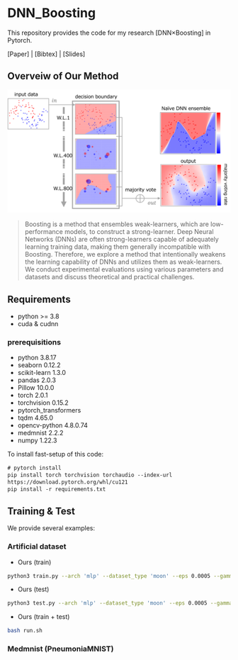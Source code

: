 # DNN_Boosting

This repository provides the code for my research [DNN×Boosting] in Pytorch.

[Paper] | [Bibtex] | [Slides]

## Overveiw of Our Method

![Illustration](./images/overview.png)
> Boosting is a method that ensembles weak-learners, which are low-performance models, to construct a strong-learner.
Deep Neural Networks (DNNs) are often strong-learners capable of adequately learning training data, making them generally incompatible with Boosting.
Therefore, we explore a method that intentionally weakens the learning capability of DNNs and utilizes them as weak-learners.
We conduct experimental evaluations using various parameters and datasets and discuss theoretical and practical challenges.

## Requirements 
<!-- All codes are written by Python 3.7, and 'requirements.txt' contains required Python packages. -->
- python >= 3.8
- cuda & cudnn

### prerequisitions
- python 3.8.17
- seaborn  0.12.2
- scikit-learn  1.3.0
- pandas 2.0.3
- Pillow 10.0.0
- torch  2.0.1
- torchvision 0.15.2
- pytorch_transformers
- tqdm  4.65.0
- opencv-python 4.8.0.74
- medmnist 2.2.2
- numpy 1.22.3


To install fast-setup of this code:

```setup
# pytorch install 
pip install torch torchvision torchaudio --index-url https://download.pytorch.org/whl/cu121
pip install -r requirements.txt
```



<!-- ## Dataset -->


## Training & Test

We provide several examples:

### Artificial dataset

- Ours (train)

```bash
python3 train.py --arch 'mlp' --dataset_type 'moon' --eps 0.0005 --gamma 0.1 --loss_type 'CE' --lr 0.01 --max_epoch 10000 --min_size 50 --num_classes 2 --root_log 'log' --root_model 'checkpoint' --seed 1 --store_name 'moon_1' --train_rule 'None'
```
- Ours (test)

```bash
python3 test.py --arch 'mlp' --dataset_type 'moon' --eps 0.0005 --gamma 0.1 --loss_type 'CE' --lr 0.01 --max_epoch 10000 --min_size 50 --num_classes 2 --root_log 'log' --root_model 'checkpoint' --seed 1 --store_name 'moon_1' --train_rule 'None'
```
- Ours (train + test)
  
```bash
bash run.sh 
```

### Medmnist (PneumoniaMNIST)
